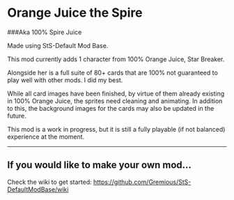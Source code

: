 # Orange Juice the Spire
###Aka 100% Spire Juice

Made using StS-Default Mod Base.

This mod currently adds 1 character from 100% Orange Juice, Star Breaker.

Alongside her is a full suite of 80+ cards that are 100% not guaranteed to play well with other mods. I did my best.

While all card images have been finished, by virtue of them already existing in 100% Orange Juice, the sprites need cleaning and animating. In addition to this, the background images for the cards may also be updated in the future.

This mod is a work in progress, but it is still a fully playable (if not balanced) experience at the moment.



---

## If you would like to make your own mod...
Check the wiki to get started: https://github.com/Gremious/StS-DefaultModBase/wiki
